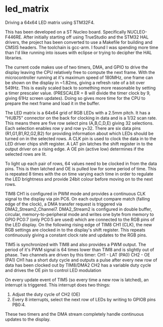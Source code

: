 # led_matrix
Driving a 64x64 LED matrix using STM32F4.

This has been developed on a ST Nucleo board. Specifically NUCLEO-F446RE.
After initially starting off using TrueStudio and the STM32 HAL drivers, the project has been converted to use a Makefile for building and CMSIS headers. The toolchain is gcc-arm. I found I was spending more time than I'd like running into issues with eclipse or trying to decipher the HAL libraries.

The current code makes use of two timers, DMA, and GPIO to drive the display leaving the CPU relatively free to compute the next frame. With the microcontroller running at it's maximum speed of 180MHz, one frame can be shown on the display in ~1.82ms, giving a refresh rate of a bit over 549Hz. This is easily scaled back to something more reasonable by setting a timer prescaler value. (PRESCALER = 8 will divide the timer clock by 9, giving 61Hz screen updates). Doing so gives more time for the CPU to prepare the next frame and load it in the buffer.

The LED matrix is a 64x64 grid of RGB LEDs with a 2.5mm pitch. It has a "HUB75" connector on the back for clocking in data and is a 1/32 scan rate. This means there are five row select pins (A,B,C,D,E) giving 32 selections. Each selection enables row y and row y+32. There are six data pins (R1,G1,B1,R2,G2,B2) for providing information about which LEDs should be turned on in the selected rows. A CLK pin is used to clock the data in to the LED driver chips shift register. A LAT pin latches the shift register in to the output driver on a rising edge. A OE pin (active low) determines if the selected rows are lit.

To light up each pair of rows, 64 values need to be clocked in from the data pins. This is then latched and OE is pulled low for some period of time. This is repeated 8 times with the on time varying each time in order to regulate the LED brightness and provide 24bit colour before moving on to the next rows.

TIM8 CH1 is configured in PWM mode and provides a continuous CLK signal to the display via pin PC6. On each output compare match (falling edge of the clock), a DMA transfer request is triggered via DMA2_Stream2_Channel7.
DMA2_Stream2 is configured in double buffer, circular, memory-to-peripheral mode and writes one byte from memory to GPIO PC0:7 (only PC0:5 are used) which are connected to the RGB pins of the LED display.
On the following rising edge of TIM8 CH1 (CLK), the new RGB settings are clocked in to the display's shift register. This repeats continuously giving a constant clock rate and updates to the RGB pins.

TIM5 is synchronized with TIM8 and also provides a PWM output. The period of it's PWM signal is 64 times lower than TIM8 and is slightly out of phase. Two channels are driven by this timer:
CH1 - LAT (PA0)
CH2 - OE (PA1)
CH1 has a short duty cycle and outputs a pulse after every new row of data has been clocked out by TIM8/DMA2
CH2 has a variable duty cycle and drives the OE pin to control LED modulation

On every update event of TIM5 (so every time a new row is latched), an interrupt is triggered. This interrupt does two things:
1. Adjust the duty cycle of CH2 (OE)
2. Every 8 interrupts, select the next row of LEDs by writing to GPIOB pins PB0:4.

These two timers and the DMA stream completely handle continuous updates to the display.
